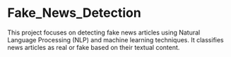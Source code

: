 # Fake_News_Detection
This project focuses on detecting fake news articles using Natural Language Processing (NLP) and machine learning techniques. It classifies news articles as real or fake based on their textual content.
